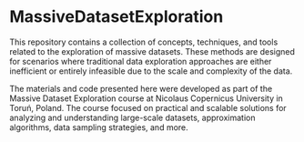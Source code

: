 # MassiveDatasetExploration

This repository contains a collection of concepts, techniques, and tools related to the exploration of massive datasets. These methods are designed for scenarios where traditional data exploration approaches are either inefficient or entirely infeasible due to the scale and complexity of the data.

The materials and code presented here were developed as part of the Massive Dataset Exploration course at Nicolaus Copernicus University in Toruń, Poland. The course focused on practical and scalable solutions for analyzing and understanding large-scale datasets, approximation algorithms, data sampling strategies, and more.
